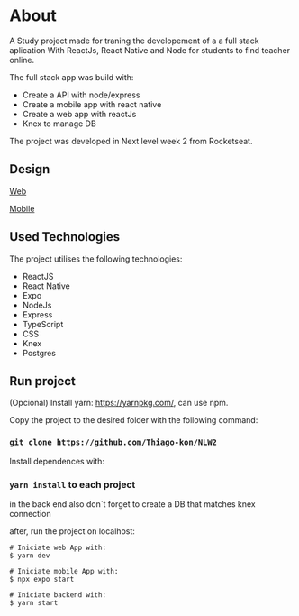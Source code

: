 # About

A Study project made for traning the developement of a  a full stack aplication With ReactJs, React Native and Node for students to find teacher online.

The full stack app was build with:
<ul>
  <li>Create a API with node/express</li>
  <li>Create a mobile app with react native</li> 
  <li>Create a web app with reactJs</li>
  <li>Knex to manage DB</li>  
</ul>

The project was developed in Next level week 2 from Rocketseat.

## Design
<a href="https://www.figma.com/file/GHGS126t7WYjnPZdRKChJF/Proffy-Web?node-id=0%3A1">Web</a>

<a href="https://www.figma.com/file/e33KvgUpFdunXxJjHnK7CG/Proffy-Mobile?node-id=0%3A1">Mobile</a>

## Used Technologies
The project utilises the following technologies:
<ul>
  <li>ReactJS</li>
  <li>React Native</li>
  <li>Expo</li>
  <li>NodeJs</li>
  <li>Express</li>
  <li>TypeScript</li>
  <li>CSS</li>
  <li>Knex</li>
  <li>Postgres</li>
</ul>

## Run project
(Opcional) Install yarn: https://yarnpkg.com/, can use npm.

Copy the project to the desired folder with the following command:

### `git clone https://github.com/Thiago-kon/NLW2`
Install dependences with:

### `yarn install` to each project

in the back end also don`t forget to create a DB that matches knex connection

after, run the project on localhost:

```
# Iniciate web App with:
$ yarn dev

# Iniciate mobile App with:
$ npx expo start

# Iniciate backend with: 
$ yarn start
```
